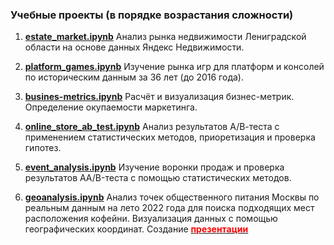 ### Учебные проекты (в порядке возрастания сложности)
1. <a href=https://github.com/TanikaBoTanika/StudyProjects/blob/bf26a19406700d17a6636704bd848e879cb6bb82/estate_market.ipynb> <b>estate_market.ipynb</b></a>  Анализ рынка недвижимости Лениградской области на основе данных Яндекс Недвижимости. 

2. <a href=https://github.com/TanikaBoTanika/StudyProjects/blob/ffcdccee68f571ed6f7884f457edd2a8fc302f7b/platform_games.ipynb> <b>platform_games.ipynb</b></a>  Изучение рынка игр для платформ и консолей по историческим данным за 36 лет (до 2016 года).  

3. <a href=https://github.com/TanikaBoTanika/StudyProjects/blob/cc274824cf64fc09e690064e1e10576a3c69c8c1/busines_metrics.ipynb> <b>busines-metrics.ipynb</b></a> Расчёт и визуализация бизнес-метрик. Определение окупаемости маркетинга.

4. <a href=https://github.com/TanikaBoTanika/StudyProjects/blob/d369e74f2c132265653e39832e3e28dc7827bd18/online_store_ab_test.ipynb> <b>online_store_ab_test.ipynb</b></a> Анализ результатов А/В-теста с применением статистических методов, приоретизация и проверка гипотез.

5. <a href=https://github.com/TanikaBoTanika/StudyProjects/blob/a06126dfd56b76487eb48e9d2fd3fb47826afbc9/event_analysis.ipynb> <b>event_analysis.ipynb</b></a> Изучение воронки продаж и проверка результатов AA/B-теста с помощью статистических методов. 

5. <a href=https://github.com/TanikaBoTanika/StudyProjects/blob/ddcb2f79382fdfe83849b232448f5cd0a30e5e5f/geoanalysis.ipynb> <b>geoanalysis.ipynb</b></a> Анализ точек общественного питания Москвы по реальным данным на лето 2022 года для поиска подходящих мест расположения кофейни. Визуализация данных с помощью географических координат. Создание <a href=https://github.com/TanikaBoTanika/StudyProjects/blob/ddcb2f79382fdfe83849b232448f5cd0a30e5e5f/Coffee_shop.pdf> <b style="color:red">презентации</b></a>

